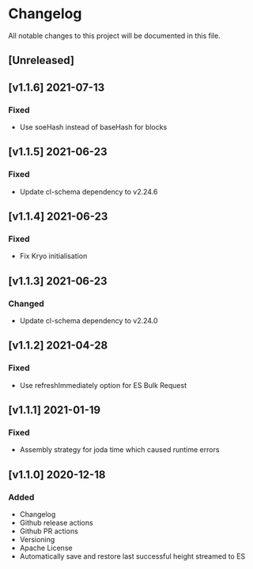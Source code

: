 # Changelog
All notable changes to this project will be documented in this file.

## [Unreleased]

## [v1.1.6] 2021-07-13
### Fixed
- Use soeHash instead of baseHash for blocks

## [v1.1.5] 2021-06-23
### Fixed
- Update cl-schema dependency to v2.24.6

## [v1.1.4] 2021-06-23
### Fixed
- Fix Kryo initialisation

## [v1.1.3] 2021-06-23
### Changed
- Update cl-schema dependency to v2.24.0

## [v1.1.2] 2021-04-28
### Fixed
- Use refreshImmediately option for ES Bulk Request

## [v1.1.1] 2021-01-19
### Fixed
- Assembly strategy for joda time which caused runtime errors

## [v1.1.0] 2020-12-18
### Added
- Changelog
- Github release actions
- Github PR actions
- Versioning
- Apache License
- Automatically save and restore last successful height streamed to ES